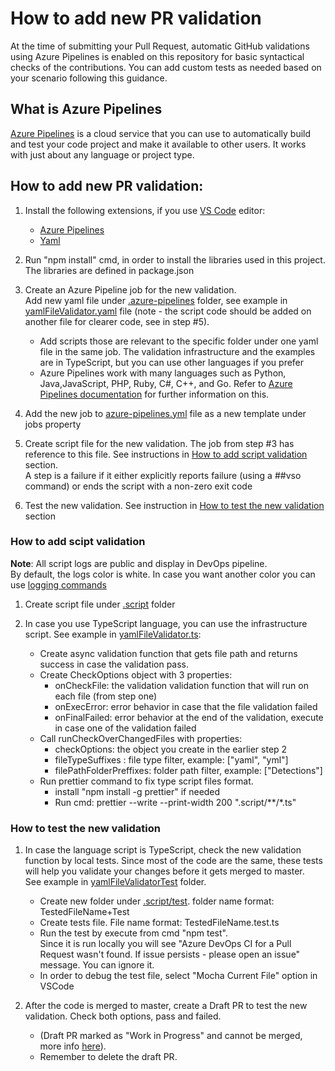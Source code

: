 # How to add new PR validation

At the time of submitting your Pull Request, automatic GitHub validations using Azure Pipelines is enabled on this repository for basic syntactical checks of the contributions. You can add custom tests as needed based on your scenario following this guidance.

## What is Azure Pipelines  

[Azure Pipelines](https://docs.microsoft.com/en-us/azure/devops/pipelines/get-started/what-is-azure-pipelines?view=azure-devops) is a cloud service that you can use to automatically build and test your code project and make it available to other users. It works with just about any language or project type.   


## How to add new PR validation:
1. Install the following extensions, if you use [VS Code](https://code.visualstudio.com/docs/azure/extensions) editor: 
   - [Azure Pipelines](https://marketplace.visualstudio.com/items?itemName=ms-azure-devops.azure-pipelines)
   - [Yaml](https://marketplace.visualstudio.com/items?itemName=redhat.vscode-yaml)

2. Run "npm install" cmd, in order to install the libraries used in this project.  
The libraries are defined in package.json

3. Create an Azure Pipeline job for the new validation.  
Add new yaml file under [.azure-pipelines](https://github.com/Azure/Azure-Sentinel/blob/master/.azure-pipelines/) folder, see example in [yamlFileValidator.yaml](https://github.com/Azure/Azure-Sentinel/blob/master/.azure-pipelines/yamlFileValidator.yaml) file (note - the script code should be added on another file for clearer code, see in step #5). 
    * Add scripts those are relevant to the specific folder under one yaml file in the same job. The validation infrastructure and the examples are in TypeScript, but you can use other languages if you prefer
    * Azure Pipelines work with many languages such as Python, Java,JavaScript, PHP, Ruby, C#, C++, and Go. Refer to [Azure Pipelines documentation](https://docs.microsoft.com/en-us/azure/devops/pipelines/?view=azure-devops) for further information on this. 

4. Add the new job to [azure-pipelines.yml](https://github.com/Azure/Azure-Sentinel/blob/master/azure-pipelines.yml) file as a new template under jobs property

5. Create script file for the new validation. The job from step #3 has reference to this file. See instructions in [How to add script validation](#how-to-add-scipt-validation) section.  
   A step is a failure if it either explicitly reports failure (using a ##vso command) or ends the script with a non-zero exit code

6. Test the new validation. See instruction in [How to test the new validation](#How-to-test-the-new-validation) section

### How to add scipt validation

**Note**: All script logs are public and display in DevOps pipeline.  
By default, the logs color is white. In case you want another color you can use [logging commands](https://docs.microsoft.com/en-us/azure/devops/pipelines/scripts/logging-commands?view=azure-devops&tabs=bash)

1. Create script file under [.script](https://github.com/Azure/Azure-Sentinel/tree/master/.script) folder

2. In case you use TypeScript language, you can use the infrastructure script. See example in [yamlFileValidator.ts](https://github.com/Azure/Azure-Sentinel/blob/master/.script/yamlFileValidator.ts):
   - Create async validation function that gets file path and returns success in case the validation pass.
   - Create CheckOptions object with 3 properties:  
     - onCheckFile: the validation validation function that will run on each file (from step one)  
     - onExecError: error behavior in case that the file validation failed  
     - onFinalFailed:  error behavior at the end of the validation, execute in case one of the validation failed
   - Call runCheckOverChangedFiles with properties:
     - checkOptions:  the object you create in the earlier step 2  
     - fileTypeSuffixes : file type filter, example: ["yaml", "yml"]
     - filePathFolderPreffixes: folder path filter, example: ["Detections"]
   - Run prettier command to fix type script files format.  
     - install "npm install -g prettier" if needed
     - Run cmd: prettier --write --print-width 200 ".script/**/*.ts"

### How to test the new validation

1. In case the language script is TypeScript, check the new validation function by local tests. Since most of the code are the same, these tests will help you validate your changes before it gets merged to master.  
See example in [yamlFileValidatorTest](https://github.com/Azure/Azure-Sentinel/tree/master/.script/tests/yamlFileValidatorTest) folder.

   - Create new folder under [.script/test](https://github.com/Azure/Azure-Sentinel/tree/master/.script/tests). folder name format: TestedFileName+Test  
   - Create tests file. File name format: TestedFileName.test.ts  
   - Run the test by execute from  cmd "npm test".  
Since it is run locally you will see "Azure DevOps CI for a Pull Request wasn't found. If issue persists - please open an issue" message. You can ignore it.
   - In order to debug the test file, select "Mocha Current File" option in VSCode  

5. After the code is merged to master, create a Draft PR to test the new validation. Check both options, pass and failed.  
    * (Draft PR marked as "Work in Progress" and cannot be merged, more info [here](https://help.github.com/en/articles/about-pull-requests#draft-pull-requests)).  
    * Remember to delete the draft PR.  

